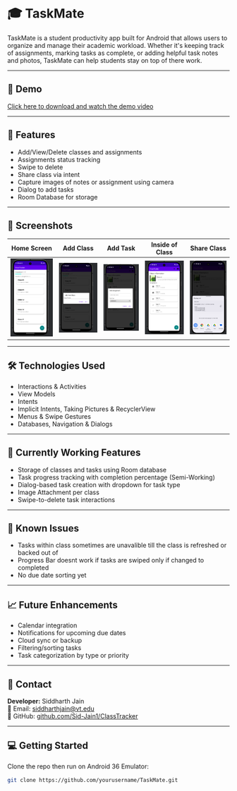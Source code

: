 # 🎓 TaskMate

TaskMate is a student productivity app built for Android that allows users to organize and manage their academic workload. Whether it's keeping track of assignments, marking tasks as complete, or adding helpful task notes and photos, TaskMate can help students stay on top of there work.

---

## 📱 Demo

[Click here to download and watch the demo video](screenshots/DemoTest.mp4)


---

## 🚀 Features

- Add/View/Delete classes and assignments
- Assignments status tracking
- Swipe to delete
- Share class via intent
- Capture images of notes or assignment using camera
- Dialog to add tasks
- Room Database for storage


---

## 📸 Screenshots

| Home Screen |   Add Class   |   Add Task   |  Inside of Class |   Share Class      |
|-------------|---------------|--------------|-------------------|-------------------|
| ![Main](screenshots/Classes_Added.png) | ![Detail](screenshots/Add_Class.png) | ![Dialog](screenshots/Add_Task.png) | ![Dialog](screenshots/Task_Added.png) |![Dialog](screenshots/Share_Class.png)|

---

## 🛠️ Technologies Used

- Interactions & Activities
- View Models
- Intents
- Implicit Intents, Taking Pictures & RecyclerView 
- Menus & Swipe Gestures
- Databases, Navigation & Dialogs


---

## 🧪 Currently Working Features

- Storage of classes and tasks using Room database
- Task progress tracking with completion percentage (Semi-Working)
- Dialog-based task creation with dropdown for task type
- Image Attachment per class
- Swipe-to-delete task interactions

---

## 🐞 Known Issues

- Tasks within class sometimes are unavalible till the class is refreshed or backed out of
- Progress Bar doesnt work if tasks are swiped only if changed to completed
- No due date sorting yet

---

## 📈 Future Enhancements

- Calendar integration
- Notifications for upcoming due dates
- Cloud sync or backup
- Filtering/sorting tasks
- Task categorization by type or priority

---

## 👥 Contact

**Developer:** Siddharth Jain  
📧 Email: siddharthjain@vt.edu  
🔗 GitHub: [github.com/Sid-Jain1/ClassTracker](https://github.com/Sid-Jain1/TaskMate)

---

## 💻 Getting Started

Clone the repo then run on Android 36 Emulator:
```bash
git clone https://github.com/yourusername/TaskMate.git


